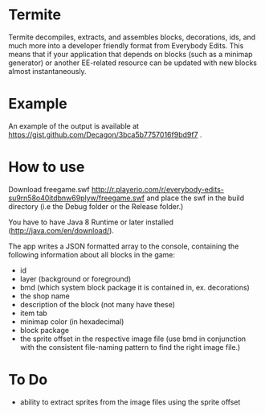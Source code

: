 # Termite

Termite decompiles, extracts, and assembles blocks, decorations, ids, and much more into a developer friendly format from Everybody Edits. This means that if your application that depends on blocks (such as a minimap generator) or another EE-related resource can be updated with new blocks almost instantaneously.

# Example

An example of the output is available at https://gist.github.com/Decagon/3bca5b7757016f9bd9f7 .


# How to use
Download freegame.swf http://r.playerio.com/r/everybody-edits-su9rn58o40itdbnw69plyw/freegame.swf and place the swf in the build directory (i.e the Debug folder or the Release folder.)

You have to have Java 8 Runtime or later installed (http://java.com/en/download/).

The app writes a JSON formatted array to the console, containing the following information about all blocks in the game:
- id
- layer (background or foreground)
- bmd (which system block package it is contained in, ex. decorations)
- the shop name
- description of the block (not many have these)
- item tab
- minimap color (in hexadecimal)
- block package
- the sprite offset in the respective image file (use bmd in conjunction with the consistent file-naming pattern to find the right image file.)

# To Do
- ability to extract sprites from the image files using the sprite offset

